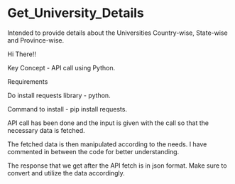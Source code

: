 # Get_University_Details
Intended to provide details about the Universities Country-wise, State-wise and Province-wise.

Hi There!!

Key Concept - API call using Python.

Requirements

Do install requests library - python.

Command to install - pip install requests.

API call has been done and the input is given with the call so that the necessary data is fetched.

The fetched data is then manipulated according to the needs. I have commented in between the code for better understanding.

The response that we get after the API fetch is in json format. Make sure to convert and utilize the data accordingly.
